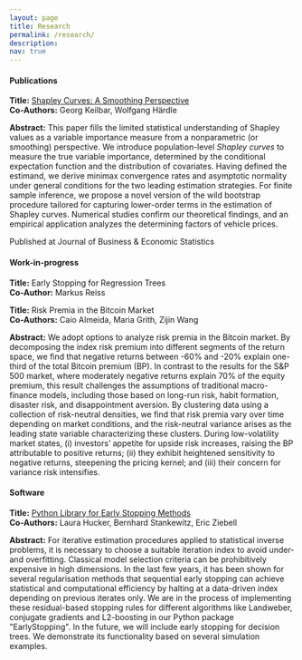 ```yaml
---
layout: page
title: Research
permalink: /research/
description: 
nav: true
---
```



#### **Publications**

**Title:** [Shapley Curves: A Smoothing Perspective](https://www.tandfonline.com/doi/full/10.1080/07350015.2024.2365781)  
**Co-Authors:** Georg Keilbar, Wolfgang Härdle 

**Abstract:** 
This paper fills the limited statistical understanding of Shapley values as a variable importance measure from a nonparametric (or smoothing) perspective. We introduce population-level <i>Shapley curves</i> to measure the true variable importance, determined by the conditional expectation function and the distribution of covariates. Having defined the estimand, we derive minimax convergence rates and asymptotic normality under general conditions for the two leading estimation strategies. For finite sample inference, we propose a novel version of the wild bootstrap procedure tailored for capturing lower-order terms in the estimation of Shapley curves.
Numerical studies confirm our theoretical findings, and an empirical application analyzes the determining factors of vehicle prices.

Published at Journal of Business & Economic Statistics

#### **Work-in-progress**

**Title:** Early Stopping for Regression Trees
<br>
**Co-Author:** Markus Reiss

**Title:** Risk Premia in the Bitcoin Market 
<br>
**Co-Authors:** Caio Almeida, Maria Grith, Zijin Wang 

**Abstract:** 
We adopt options to analyze risk premia in the Bitcoin market. By decomposing the index risk premium into different segments of the return space, we find that negative returns between -60\% and -20\% explain one-third of the total Bitcoin premium (BP). In contrast to the results for the S\&P 500 market, where moderately negative returns explain 70\% of the equity premium, this result challenges the assumptions of traditional macro-finance models, including those based on long-run risk, habit formation, disaster risk, and disappointment aversion. By clustering data using a collection of risk-neutral densities, we find that risk premia vary over time depending on market conditions, and the risk-neutral variance arises as the leading state variable characterizing these clusters. During low-volatility market states, (i) investors’ appetite for upside risk increases, raising the BP attributable to positive returns; (ii) they exhibit heightened sensitivity to negative returns, steepening the pricing kernel; and (iii) their concern for variance risk intensifies.



#### **Software**

**Title:** [Python Library for Early Stopping Methods](https://github.com/EarlyStop/EarlyStopping)  
**Co-Authors:** Laura Hucker, Bernhard Stankewitz, Eric Ziebell

**Abstract:** 
For iterative estimation procedures applied to statistical inverse problems, it is necessary to choose a suitable iteration index to avoid under- and overfitting. Classical model selection criteria can be prohibitively expensive in high dimensions. In the last few years, it has been shown for several regularisation methods that sequential early stopping can achieve statistical and computational efficiency by halting at a data-driven index depending on previous iterates only.  We are in the process of implementing these residual-based stopping rules for different algorithms like Landweber, conjugate gradients and L2-boosting in our Python package "EarlyStopping". In the future, we will include early stopping for decision trees. We demonstrate its functionality based on several simulation examples.
